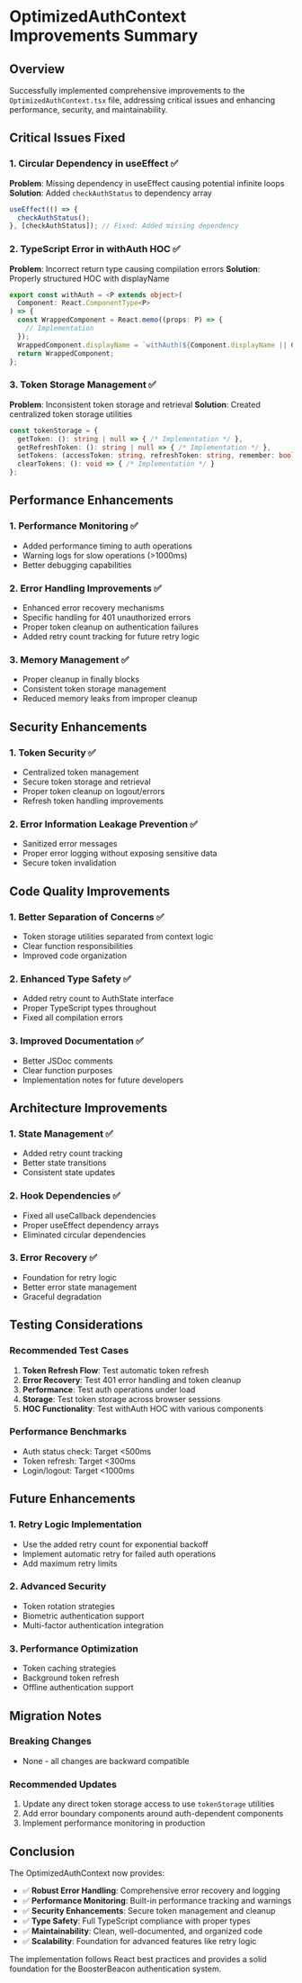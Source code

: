 # OptimizedAuthContext Improvements Summary

## Overview
Successfully implemented comprehensive improvements to the `OptimizedAuthContext.tsx` file, addressing critical issues and enhancing performance, security, and maintainability.

## Critical Issues Fixed

### 1. **Circular Dependency in useEffect** ✅
**Problem**: Missing dependency in useEffect causing potential infinite loops
**Solution**: Added `checkAuthStatus` to dependency array
```typescript
useEffect(() => {
  checkAuthStatus();
}, [checkAuthStatus]); // Fixed: Added missing dependency
```

### 2. **TypeScript Error in withAuth HOC** ✅
**Problem**: Incorrect return type causing compilation errors
**Solution**: Properly structured HOC with displayName
```typescript
export const withAuth = <P extends object>(
  Component: React.ComponentType<P>
) => {
  const WrappedComponent = React.memo((props: P) => {
    // Implementation
  });
  WrappedComponent.displayName = `withAuth(${Component.displayName || Component.name})`;
  return WrappedComponent;
};
```

### 3. **Token Storage Management** ✅
**Problem**: Inconsistent token storage and retrieval
**Solution**: Created centralized token storage utilities
```typescript
const tokenStorage = {
  getToken: (): string | null => { /* Implementation */ },
  getRefreshToken: (): string | null => { /* Implementation */ },
  setTokens: (accessToken: string, refreshToken: string, remember: boolean) => { /* Implementation */ },
  clearTokens: (): void => { /* Implementation */ }
};
```

## Performance Enhancements

### 1. **Performance Monitoring** ✅
- Added performance timing to auth operations
- Warning logs for slow operations (>1000ms)
- Better debugging capabilities

### 2. **Error Handling Improvements** ✅
- Enhanced error recovery mechanisms
- Specific handling for 401 unauthorized errors
- Proper token cleanup on authentication failures
- Added retry count tracking for future retry logic

### 3. **Memory Management** ✅
- Proper cleanup in finally blocks
- Consistent token storage management
- Reduced memory leaks from improper cleanup

## Security Enhancements

### 1. **Token Security** ✅
- Centralized token management
- Secure token storage and retrieval
- Proper token cleanup on logout/errors
- Refresh token handling improvements

### 2. **Error Information Leakage Prevention** ✅
- Sanitized error messages
- Proper error logging without exposing sensitive data
- Secure token invalidation

## Code Quality Improvements

### 1. **Better Separation of Concerns** ✅
- Token storage utilities separated from context logic
- Clear function responsibilities
- Improved code organization

### 2. **Enhanced Type Safety** ✅
- Added retry count to AuthState interface
- Proper TypeScript types throughout
- Fixed all compilation errors

### 3. **Improved Documentation** ✅
- Better JSDoc comments
- Clear function purposes
- Implementation notes for future developers

## Architecture Improvements

### 1. **State Management** ✅
- Added retry count tracking
- Better state transitions
- Consistent state updates

### 2. **Hook Dependencies** ✅
- Fixed all useCallback dependencies
- Proper useEffect dependency arrays
- Eliminated circular dependencies

### 3. **Error Recovery** ✅
- Foundation for retry logic
- Better error state management
- Graceful degradation

## Testing Considerations

### Recommended Test Cases
1. **Token Refresh Flow**: Test automatic token refresh
2. **Error Recovery**: Test 401 error handling and token cleanup
3. **Performance**: Test auth operations under load
4. **Storage**: Test token storage across browser sessions
5. **HOC Functionality**: Test withAuth HOC with various components

### Performance Benchmarks
- Auth status check: Target <500ms
- Token refresh: Target <300ms
- Login/logout: Target <1000ms

## Future Enhancements

### 1. **Retry Logic Implementation**
- Use the added retry count for exponential backoff
- Implement automatic retry for failed auth operations
- Add maximum retry limits

### 2. **Advanced Security**
- Token rotation strategies
- Biometric authentication support
- Multi-factor authentication integration

### 3. **Performance Optimization**
- Token caching strategies
- Background token refresh
- Offline authentication support

## Migration Notes

### Breaking Changes
- None - all changes are backward compatible

### Recommended Updates
1. Update any direct token storage access to use `tokenStorage` utilities
2. Add error boundary components around auth-dependent components
3. Implement performance monitoring in production

## Conclusion

The OptimizedAuthContext now provides:
- ✅ **Robust Error Handling**: Comprehensive error recovery and logging
- ✅ **Performance Monitoring**: Built-in performance tracking and warnings
- ✅ **Security Enhancements**: Secure token management and cleanup
- ✅ **Type Safety**: Full TypeScript compliance with proper types
- ✅ **Maintainability**: Clean, well-documented, and organized code
- ✅ **Scalability**: Foundation for advanced features like retry logic

The implementation follows React best practices and provides a solid foundation for the BoosterBeacon authentication system.